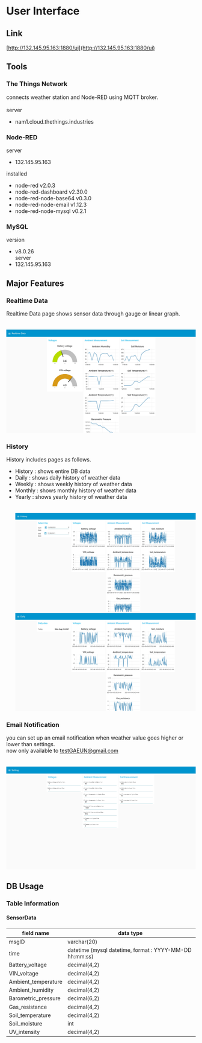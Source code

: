 # User Interface

## Link


[http://132.145.95.163:1880/ui](http://132.145.95.163:1880/ui) 

## Tools

### The Things Network
connects weather station and Node-RED using MQTT broker.<br>
<br>
server
- nam1.cloud.thethings.industries

### Node-RED

server

- 132.145.95.163

installed

- node-red v2.0.3
- node-red-dashboard v2.30.0
- node-red-node-base64 v0.3.0
- node-red-node-email v1.12.3
- node-red-node-mysql v0.2.1

### MySQL
version
- v8.0.26<br>
server 
- 132.145.95.163

## Major Features


### Realtime Data
Realtime Data page shows sensor data through gauge or linear graph.<br><br><br>
![realtime](./img/realtime.jpg)

### History
History includes pages as follows.
- History : shows entire DB data
- Daily : shows daily history of weather data
- Weekly : shows weekly history of weather data
- Monthly : shows monthly history of weather data
- Yearly : shows yearly history of weather data<br><br><br>
![History](./img/history.jpg)<br>
![Daily](./img/daily.jpg)<br>

### Email Notification
you can set up an email notification when weather value goes higher or lower than settings.<br>
now only available to testGAEUN@gmail.com<br><br><br>
![settings](./img/setting.jpg)


## DB Usage

### Table Information
#### SensorData
|field name|data type|
|----------|---------|
| msgID | varchar(20) |
| time | datetime (mysql datetime, format : YYYY-MM-DD hh:mm:ss) |
| Battery_voltage | decimal(4,2) |
| VIN_voltage | decimal(4,2) |
| Ambient_temperature | decimal(4,2) |
| Ambient_humidity | decimal(4,2) |
| Barometric_pressure | decimal(6,2) |
| Gas_resistance | decimal(4,2) |
| Soil_temperature | decimal(4,2) |
| Soil_moisture | int |
| UV_intensity | decimal(4,2) |
